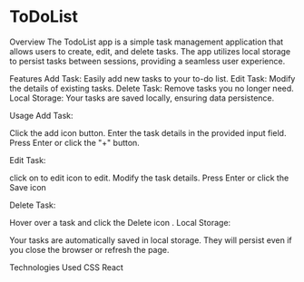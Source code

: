 # ToDoList

Overview
The TodoList app is a simple task management application that allows users to create, edit, and delete tasks. The app utilizes local storage to persist tasks between sessions, providing a seamless user experience.

Features
Add Task: Easily add new tasks to your to-do list.
Edit Task: Modify the details of existing tasks.
Delete Task: Remove tasks you no longer need.
Local Storage: Your tasks are saved locally, ensuring data persistence.

Usage
Add Task:

Click the add icon button.
Enter the task details in the provided input field.
Press Enter or click the "+" button.

Edit Task:

click on to edit icon to edit.
Modify the task details.
Press Enter or click the Save icon 

Delete Task:

Hover over a task and click the Delete icon
.
Local Storage:

Your tasks are automatically saved in local storage.
They will persist even if you close the browser or refresh the page.

Technologies Used
CSS
React
